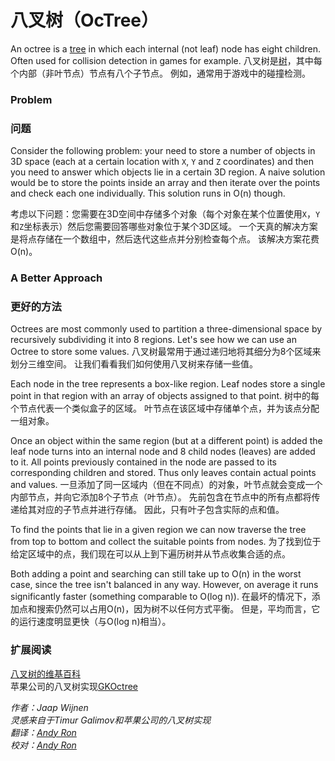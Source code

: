 # 八叉树（OcTree）

An octree is a [tree](https://github.com/raywenderlich/swift-algorithm-club/tree/master/Tree) in which each internal (not leaf) node has eight children. Often used for collision detection in games for example.
八叉树是[树](../Tree)，其中每个内部（非叶节点）节点有八个子节点。 例如，通常用于游戏中的碰撞检测。

### Problem
### 问题

Consider the following problem: your need to store a number of objects in 3D space (each at a certain location with `X`, `Y` and `Z` coordinates) and then you need to answer which objects lie in a certain 3D region. A naive solution would be to store the points inside an array and then iterate over the points and check each one individually. This solution runs in O(n) though.

考虑以下问题：您需要在3D空间中存储多个对象（每个对象在某个位置使用`X`，`Y`和`Z`坐标表示）然后您需要回答哪些对象位于某个3D区域。 一个天真的解决方案是将点存储在一个数组中，然后迭代这些点并分别检查每个点。 该解决方案花费O(n)。

### A Better Approach
### 更好的方法

Octrees are most commonly used to partition a three-dimensional space by recursively subdividing it into 8 regions. Let's see how we can use an Octree to store some values.
八叉树最常用于通过递归地将其细分为8个区域来划分三维空间。 让我们看看我们如何使用八叉树来存储一些值。

Each node in the tree represents a box-like region. Leaf nodes store a single point in that region with an array of objects assigned to that point.
树中的每个节点代表一个类似盒子的区域。 叶节点在该区域中存储单个点，并为该点分配一组对象。

Once an object within the same region (but at a different point) is added the leaf node turns into an internal node and 8 child nodes (leaves) are added to it. All points previously contained in the node are passed to its corresponding children and stored. Thus only leaves contain actual points and values.
一旦添加了同一区域内（但在不同点）的对象，叶节点就会变成一个内部节点，并向它添加8个子节点（叶节点）。 先前包含在节点中的所有点都将传递给其对应的子节点并进行存储。 因此，只有叶子包含实际的点和值。

To find the points that lie in a given region we can now traverse the tree from top to bottom and collect the suitable points from nodes.
为了找到位于给定区域中的点，我们现在可以从上到下遍历树并从节点收集合适的点。

Both adding a point and searching can still take up to O(n) in the worst case, since the tree isn't balanced in any way. However, on average it runs significantly faster (something comparable to O(log n)).
在最坏的情况下，添加点和搜索仍然可以占用O(n)，因为树不以任何方式平衡。 但是，平均而言，它的运行速度明显更快（与O(log n)相当）。

### 扩展阅读

[八叉树的维基百科](https://en.wikipedia.org/wiki/Octree)  
苹果公司的八叉树实现[GKOctree](https://developer.apple.com/documentation/gameplaykit/gkoctree)


*作者：Jaap Wijnen*  
*灵感来自于Timur Galimov和苹果公司的八叉树实现*  
*翻译：[Andy Ron](https://github.com/andyRon)*  
*校对：[Andy Ron](https://github.com/andyRon)*  

